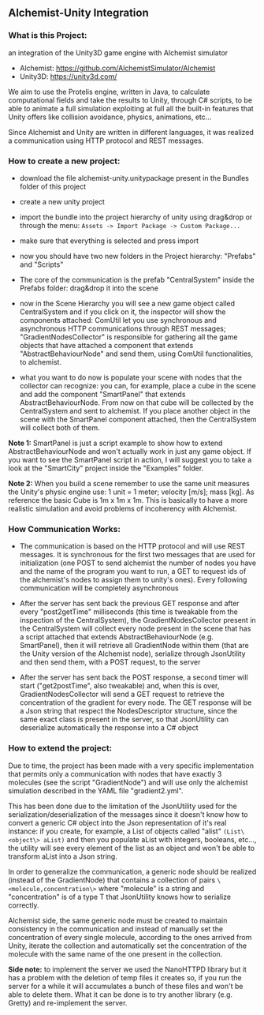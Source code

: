 ## Alchemist-Unity Integration

### What is this Project:
an integration of the Unity3D game engine with Alchemist simulator

* Alchemist: https://github.com/AlchemistSimulator/Alchemist
* Unity3D: https://unity3d.com/

We aim to use the Protelis engine, written in Java, to calculate computational fields and take the results to Unity, through C# scripts, to be able to animate a full simulation exploiting at full all the built-in features that Unity offers like collision avoidance, physics, animations, etc...

Since Alchemist and Unity are written in different languages, it was realized a communication using HTTP protocol and REST messages.

### How to create a new project:

* download the file alchemist-unity.unitypackage present in the Bundles folder of this project


* create a new unity project


* import the bundle into the project hierarchy of unity using drag&drop or through the menu: `Assets -> Import Package -> Custom Package...`


* make sure that everything is selected and press import


* now you should have two new folders in the Project hierarchy: "Prefabs" and "Scripts"


* The core of the communication is the prefab "CentralSystem" inside the Prefabs folder: drag&drop it into the scene


* now in the Scene Hierarchy you will see a new game object called CentralSystem and if you click on it, the inspector will show the components attached: ComUtil let you use synchronous and asynchronous HTTP communications through REST messages; "GradientNodesCollector" is responsible for gathering all the game objects that have attached a component that extends "AbstractBehaviourNode" and send them, using ComUtil functionalities, to alchemist.


* what you want to do now is populate your scene with nodes that the collector can recognize: you can, for example, place a cube in the scene and add the component "SmartPanel" that extends AbstractBehaviourNode. From now on that cube will be collected by the CentralSystem and sent to alchemist. If you place another object in the scene with the SmartPanel component attached, then the CentralSystem will collect both of them.

**Note 1:** SmartPanel is just a script example to show how to extend AbstractBehaviourNode and won't actually work in just any game object. If you want to see the SmartPanel script in action, I will suggest you to take a look at the "SmartCity" project inside the "Examples" folder.

**Note 2:** When you build a scene remember to use the same unit measures the Unity's physic engine use: 1 unit = 1 meter; velocity [m/s]; mass [kg]. As reference the basic Cube is 1m x 1m x 1m. This is basically to have a more realistic simulation and avoid problems of incoherency with Alchemist.
 
### How Communication Works:

* The communication is based on the HTTP protocol and will use REST messages. It is synchronous for the first two messages that are used for initialization (one POST to send alchemist the number of nodes you have and the name of the program you want to run, a GET to request ids of the alchemist's nodes to assign them to unity's ones). Every following communication will be completely asynchronous


* After the server has sent back the previous GET response and after every "post2getTime" milliseconds (this time is tweakable from the inspection of the CentralSystem), the GradientNodesCollector present in the CentralSystem will collect every node present in the scene that has a script attached that extends AbstractBehaviourNode (e.g. SmartPanel), then it will retrieve all GradientNode within them (that are the Unity version of the Alchemist node), serialize through JsonUtility and then send them, with a POST request, to the server


* After the server has sent back the POST response, a second timer will start ("get2postTime", also tweakable) and, when this is over, GradientNodesCollector will send a GET request to retrieve the concentration of the gradient for every node. The GET response will be a Json string that respect the NodesDescriptor structure, since the same exact class is present in the server, so that JsonUtility can deserialize automatically the response into a C# object

### How to extend the project:

Due to time, the project has been made with a very specific implementation that permits only a communication with nodes that have exactly 3 molecules (see the script "GradientNode") and will use only the alchemist simulation described in the YAML file "gradient2.yml".

This has been done due to the limitation of the JsonUtility used for the serialization/deserialization of the messages since it doesn't know how to convert a generic C# object into the Json representation of it's real instance: if you create, for example, a List of objects called "alist" `(List\<object\> aList)` and then you populate aList with integers, booleans, etc..., the utility will see every element of the list as an object and won't be able to transform aList into a Json string.

In order to generalize the communication, a generic node should be realized (instead of the GradientNode) that contains a collection of pairs `\<molecule,concentration\>` where "molecule" is a string and "concentration" is of a type T that JsonUtility knows how to serialize correctly.

Alchemist side, the same generic node must be created to maintain consistency in the communication and instead of manually set the concentration of every single molecule, according to the ones arrived from Unity, iterate the collection and automatically set the concentration of the molecule with the same name of the one present in the collection.

**Side note:** to implement the server we used the NanoHTTPD library but it has a problem with the deletion of temp files it creates so, if you run the server for a while it will accumulates a bunch of these files and won't be able to delete them. What it can be done is to try another library (e.g. Gretty) and re-implement the server.
